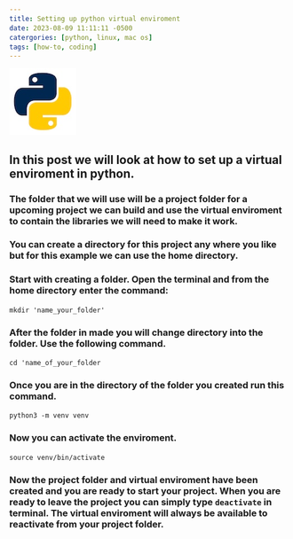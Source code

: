 ```yaml
---
title: Setting up python virtual enviroment
date: 2023-08-09 11:11:11 -0500
catergories: [python, linux, mac os]
tags: [how-to, coding]
---
```


![alt text for screen readers](/images/python_logo.png "python")

## In this post we will look at how to set up a virtual enviroment in python.

### The folder that we will use will be a project folder for a upcoming project we can build and use the virtual enviroment to contain the libraries we will need to make it work.

### You can create a directory for this project any where you like but for this example we can use the home directory.

### Start with creating a folder. Open the terminal and from the home directory enter the command:
```
mkdir 'name_your_folder'
```

### After the folder in made you will change directory into the folder. Use the following command.
```
cd 'name_of_your_folder
```

### Once you are in the directory of the folder you created run this command.
```
python3 -m venv venv
```

### Now you can activate the enviroment.
```
source venv/bin/activate
```

### Now the project folder and virtual enviroment have been created and you are ready to start your project. When you are ready to leave the project you can simply type ```deactivate``` in terminal. The virtual enviroment will always be available to reactivate from your project folder.



